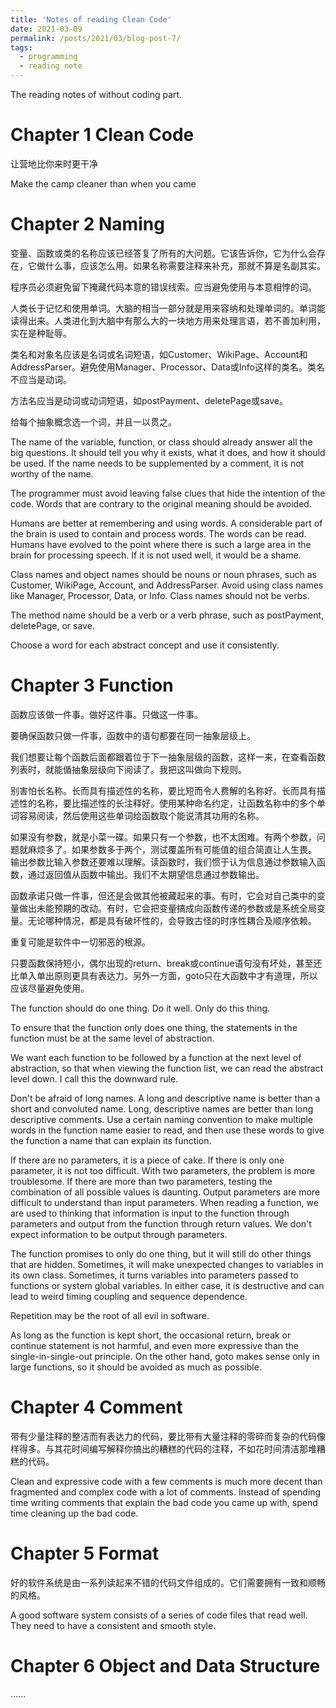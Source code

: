 ```yaml
---
title: 'Notes of reading Clean Code'
date: 2021-03-09
permalink: /posts/2021/03/blog-post-7/
tags:
  - programming
  - reading note
---
```


The reading notes of <Clean Code> without coding part.

# Chapter 1 Clean Code

让营地比你来时更干净

Make the camp cleaner than when you came

# Chapter 2 Naming

变量、函数或类的名称应该已经答复了所有的大问题。它该告诉你，它为什么会存在，它做什么事，应该怎么用。如果名称需要注释来补充，那就不算是名副其实。

程序员必须避免留下掩藏代码本意的错误线索。应当避免使用与本意相悖的词。

人类长于记忆和使用单词。大脑的相当一部分就是用来容纳和处理单词的。单词能读得出来。人类进化到大脑中有那么大的一块地方用来处理言语，若不善加利用，实在是种耻辱。

类名和对象名应该是名词或名词短语，如Customer、WikiPage、Account和AddressParser。避免使用Manager、Processor、Data或Info这样的类名。类名不应当是动词。

方法名应当是动词或动词短语，如postPayment、deletePage或save。

给每个抽象概念选一个词，并且一以贯之。

The name of the variable, function, or class should already answer all the big questions. It should tell you why it exists, what it does, and how it should be used. If the name needs to be supplemented by a comment, it is not worthy of the name.

The programmer must avoid leaving false clues that hide the intention of the code. Words that are contrary to the original meaning should be avoided.

Humans are better at remembering and using words. A considerable part of the brain is used to contain and process words. The words can be read. Humans have evolved to the point where there is such a large area in the brain for processing speech. If it is not used well, it would be a shame.

Class names and object names should be nouns or noun phrases, such as Customer, WikiPage, Account, and AddressParser. Avoid using class names like Manager, Processor, Data, or Info. Class names should not be verbs.

The method name should be a verb or a verb phrase, such as postPayment, deletePage, or save.

Choose a word for each abstract concept and use it consistently.

# Chapter 3 Function

函数应该做一件事。做好这件事。只做这一件事。

要确保函数只做一件事，函数中的语句都要在同一抽象层级上。

我们想要让每个函数后面都跟着位于下一抽象层级的函数，这样一来，在查看函数列表时，就能偱抽象层级向下阅读了。我把这叫做向下规则。

别害怕长名称。长而具有描述性的名称，要比短而令人费解的名称好。长而具有描述性的名称，要比描述性的长注释好。使用某种命名约定，让函数名称中的多个单词容易阅读，然后使用这些单词给函数取个能说清其功用的名称。

如果没有参数，就是小菜一碟。如果只有一个参数，也不太困难。有两个参数，问题就麻烦多了。如果参数多于两个，测试覆盖所有可能值的组合简直让人生畏。
输出参数比输入参数还要难以理解。读函数时，我们惯于认为信息通过参数输入函数，通过返回值从函数中输出。我们不太期望信息通过参数输出。

函数承诺只做一件事，但还是会做其他被藏起来的事。有时，它会对自己类中的变量做出未能预期的改动。有时，它会把变量搞成向函数传递的参数或是系统全局变量。无论哪种情况，都是具有破坏性的，会导致古怪的时序性耦合及顺序依赖。

重复可能是软件中一切邪恶的根源。

只要函数保持短小，偶尔出现的return、break或continue语句没有坏处，甚至还比单入单出原则更具有表达力。另外一方面，goto只在大函数中才有道理，所以应该尽量避免使用。

The function should do one thing. Do it well. Only do this thing.

To ensure that the function only does one thing, the statements in the function must be at the same level of abstraction.

We want each function to be followed by a function at the next level of abstraction, so that when viewing the function list, we can read the abstract level down. I call this the downward rule.

Don't be afraid of long names. A long and descriptive name is better than a short and convoluted name. Long, descriptive names are better than long descriptive comments. Use a certain naming convention to make multiple words in the function name easier to read, and then use these words to give the function a name that can explain its function.

If there are no parameters, it is a piece of cake. If there is only one parameter, it is not too difficult. With two parameters, the problem is more troublesome. If there are more than two parameters, testing the combination of all possible values is daunting.
Output parameters are more difficult to understand than input parameters. When reading a function, we are used to thinking that information is input to the function through parameters and output from the function through return values. We don't expect information to be output through parameters.

The function promises to only do one thing, but it will still do other things that are hidden. Sometimes, it will make unexpected changes to variables in its own class. Sometimes, it turns variables into parameters passed to functions or system global variables. In either case, it is destructive and can lead to weird timing coupling and sequence dependence.

Repetition may be the root of all evil in software.

As long as the function is kept short, the occasional return, break or continue statement is not harmful, and even more expressive than the single-in-single-out principle. On the other hand, goto makes sense only in large functions, so it should be avoided as much as possible.

# Chapter 4 Comment

带有少量注释的整洁而有表达力的代码，要比带有大量注释的零碎而复杂的代码像样得多。与其花时间编写解释你搞出的糟糕的代码的注释，不如花时间清洁那堆糟糕的代码。

Clean and expressive code with a few comments is much more decent than fragmented and complex code with a lot of comments. Instead of spending time writing comments that explain the bad code you came up with, spend time cleaning up the bad code.

# Chapter 5 Format

好的软件系统是由一系列读起来不错的代码文件组成的。它们需要拥有一致和顺畅的风格。

A good software system consists of a series of code files that read well. They need to have a consistent and smooth style.

# Chapter 6 Object and Data Structure

......